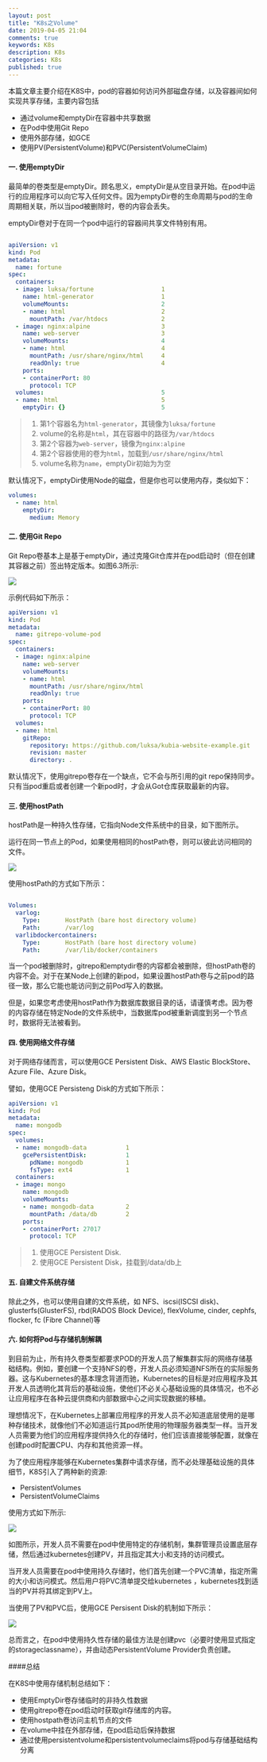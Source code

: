 ```yaml
---
layout: post
title: "K8s之Volume"
date: 2019-04-05 21:04
comments: true
keywords: K8s
description: K8s
categories: K8s
published: true
---
```


本篇文章主要介绍在K8S中，pod的容器如何访问外部磁盘存储，以及容器间如何实现共享存储，主要内容包括

* 通过volume和emptyDir在容器中共享数据
* 在Pod中使用Git Repo
* 使用外部存储，如GCE
* 使用PV(PersistentVolume)和PVC(PersistentVolumeClaim)

<!--More-->

#### 一. 使用emptyDir
最简单的卷类型是emptyDir。顾名思义，emptyDir是从空目录开始。在pod中运行的应用程序可以向它写入任何文件。因为emptyDir卷的生命周期与pod的生命周期相关联，所以当pod被删除时，卷的内容会丢失。

emptyDir卷对于在同一个pod中运行的容器间共享文件特别有用。

```yaml

apiVersion: v1
kind: Pod
metadata:
  name: fortune
spec:
  containers:
  - image: luksa/fortune                   1
    name: html-generator                   1
    volumeMounts:                          2
    - name: html                           2
      mountPath: /var/htdocs               2
  - image: nginx:alpine                    3
    name: web-server                       3
    volumeMounts:                          4
    - name: html                           4
      mountPath: /usr/share/nginx/html     4
      readOnly: true                       4
    ports:
    - containerPort: 80
      protocol: TCP
  volumes:                                 5
  - name: html                             5
    emptyDir: {}                           5

```
> 1. 第1个容器名为```html-generator```，其镜像为```luksa/fortune```
> 2. volume的名称是```html```，其在容器中的路径为```/var/htdocs```
> 3. 第2个容器为```web-server```，镜像为```nginx:alpine```
> 4. 第2个容器使用的卷为```html```，加载到```/usr/share/nginx/html```
> 5. volume名称为```name```，emptyDir初始为为空

默认情况下，emptyDir使用Node的磁盘，但是你也可以使用内存，类似如下：
```yaml
volumes:
  - name: html
    emptyDir:
      medium: Memory              
```      

#### 二. 使用Git Repo

Git Repo卷基本上是基于emptyDir，通过克隆Git仓库并在pod启动时（但在创建其容器之前）签出特定版本。如图6.3所示:

<img src="{{ root_url }}/images/k8s/k8s-volume-gitrepo.png" />

示例代码如下所示：
```yaml
apiVersion: v1
kind: Pod
metadata:
  name: gitrepo-volume-pod
spec:
  containers:
  - image: nginx:alpine
    name: web-server
    volumeMounts:
    - name: html
      mountPath: /usr/share/nginx/html
      readOnly: true
    ports:
    - containerPort: 80
      protocol: TCP
  volumes:
  - name: html
    gitRepo:  
      repository: https://github.com/luksa/kubia-website-example.git
      revision: master   
      directory: .       
```

默认情况下，使用gitrepo卷存在一个缺点，它不会与所引用的git repo保持同步。只有当pod重启或者创建一个新pod时，才会从Got仓库获取最新的内容。

#### 三. 使用hostPath

hostPath是一种持久性存储，它指向Node文件系统中的目录，如下图所示。

运行在同一节点上的Pod，如果使用相同的hostPath卷，则可以彼此访问相同的文件。

<img src="{{ root_url }}/images/k8s/k8s-volume-hostpath.png" />

使用hostPath的方式如下所示：

```yaml

Volumes:
  varlog:
    Type:       HostPath (bare host directory volume)
    Path:       /var/log
  varlibdockercontainers:
    Type:       HostPath (bare host directory volume)
    Path:       /var/lib/docker/containers

```

当一个pod被删除时，gitrepo和emptydir卷的内容都会被删除，但hostPath卷的内容不会。对于在某Node上创建的新pod，如果设置hostPath卷与之前pod的路径一致，那么它能也能访问到之前Pod写入的数据。

但是，如果您考虑使用hostPath作为数据库数据目录的话，请谨慎考虑。因为卷的内容存储在特定Node的文件系统中，当数据库pod被重新调度到另一个节点时，数据将无法被看到。


#### 四. 使用网络文件存储
对于网络存储而言，可以使用GCE Persistent Disk、AWS Elastic BlockStore、Azure File、Azure Disk。

譬如，使用GCE Persisteng Disk的方式如下所示：

```yaml
apiVersion: v1
kind: Pod
metadata:
  name: mongodb
spec:
  volumes:
  - name: mongodb-data           1
    gcePersistentDisk:           1
      pdName: mongodb            1
      fsType: ext4               1
  containers:
  - image: mongo
    name: mongodb
    volumeMounts:
    - name: mongodb-data         2
      mountPath: /data/db        2
    ports:
    - containerPort: 27017
      protocol: TCP
```
> 1. 使用GCE Persistent Disk.
> 2. 使用GCE Persistent Disk，挂载到/data/db上

#### 五. 自建文件系统存储

除此之外，也可以使用自建的文件系统，如
NFS、iscsi(ISCSI disk)、glusterfs(GlusterFS), rbd(RADOS Block Device), flexVolume, cinder, cephfs, flocker, fc (Fibre Channel)等


#### 六. 如何将Pod与存储机制解耦

到目前为止，所有持久卷类型都要求POD的开发人员了解集群实际的网络存储基础结构。例如，要创建一个支持NFS的卷，开发人员必须知道NFS所在的实际服务器。这与Kubernetes的基本理念背道而驰，Kubernetes的目标是对应用程序及其开发人员透明化其背后的基础设施，使他们不必关心基础设施的具体情况，也不必让应用程序在各种云提供商和内部数据中心之间实现数据的移植。

理想情况下，在Kubernetes上部署应用程序的开发人员不必知道底层使用的是哪种存储技术，就像他们不必知道运行其pod所使用的物理服务器类型一样。当开发人员需要为他们的应用程序提供持久化的存储时，他们应该直接能够配置，就像在创建pod时配置CPU、内存和其他资源一样。

为了使应用程序能够在Kubernetes集群中请求存储，而不必处理基础设施的具体细节，K8S引入了两种新的资源:

* PersistentVolumes
* PersistentVolumeClaims

使用方式如下所示:

<img src="{{ root_url }}/images/k8s/k8s-volume-pv-and-pvc.png" />

如图所示，开发人员不需要在pod中使用特定的存储机制，集群管理员设置底层存储，然后通过kubernetes创建PV，并且指定其大小和支持的访问模式。

当开发人员需要在pod中使用持久存储时，他们首先创建一个PVC清单，指定所需的大小和访问模式。然后用户将PVC清单提交给kubernetes ，kubernetes找到适当的PV并将其绑定到PV上。

当使用了PV和PVC后，使用GCE Persisent Disk的机制如下所示：

<img src="{{ root_url }}/images/k8s/k8s-volume-pv-vs-volume.png" />


总而言之，在pod中使用持久性存储的最佳方法是创建pvc（必要时使用显式指定的storageclassname），并由动态PersistentVolume Provider负责创建。

####总结

在K8S中使用存储机制总结如下：

* 使用EmptyDir卷存储临时的非持久性数据
* 使用gitrepo卷在pod启动时获取git存储库的内容。
* 使用hostpath卷访问主机节点的文件
* 在volume中挂在外部存储，在pod启动后保持数据
* 通过使用persistentvolume和persistentvolumeclaims将pod与存储基础结构分离
